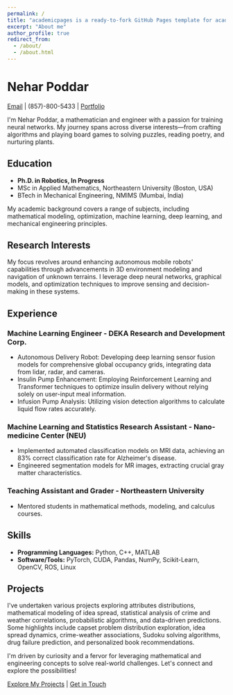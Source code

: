 ```yaml
---
permalink: /
title: "academicpages is a ready-to-fork GitHub Pages template for academic personal websites"
excerpt: "About me"
author_profile: true
redirect_from: 
  - /about/
  - /about.html
---
```

# Nehar Poddar
[Email](mailto:poddar.nehar@gmail.com) | (857)-800-5433 | [Portfolio](https://neharpoddar.github.io/)

I'm Nehar Poddar, a mathematician and engineer with a passion for training neural networks. My journey spans across diverse interests—from crafting algorithms and playing board games to solving puzzles, reading poetry, and nurturing plants.

## Education
- **Ph.D. in Robotics, In Progress**
- MSc in Applied Mathematics, Northeastern University (Boston, USA)
- BTech in Mechanical Engineering, NMIMS (Mumbai, India)

My academic background covers a range of subjects, including mathematical modeling, optimization, machine learning, deep learning, and mechanical engineering principles.

## Research Interests
My focus revolves around enhancing autonomous mobile robots' capabilities through advancements in 3D environment modeling and navigation of unknown terrains. I leverage deep neural networks, graphical models, and optimization techniques to improve sensing and decision-making in these systems.

## Experience
### Machine Learning Engineer - DEKA Research and Development Corp.
- Autonomous Delivery Robot: Developing deep learning sensor fusion models for comprehensive global occupancy grids, integrating data from lidar, radar, and cameras.
- Insulin Pump Enhancement: Employing Reinforcement Learning and Transformer techniques to optimize insulin delivery without relying solely on user-input meal information.
- Infusion Pump Analysis: Utilizing vision detection algorithms to calculate liquid flow rates accurately.

### Machine Learning and Statistics Research Assistant - Nano-medicine Center (NEU)
- Implemented automated classification models on MRI data, achieving an 83% correct classification rate for Alzheimer's disease.
- Engineered segmentation models for MR images, extracting crucial gray matter characteristics.

### Teaching Assistant and Grader - Northeastern University
- Mentored students in mathematical methods, modeling, and calculus courses.

## Skills
- **Programming Languages:** Python, C++, MATLAB
- **Software/Tools:** PyTorch, CUDA, Pandas, NumPy, Scikit-Learn, OpenCV, ROS, Linux

## Projects
I've undertaken various projects exploring attributes distributions, mathematical modeling of idea spread, statistical analysis of crime and weather correlations, probabilistic algorithms, and data-driven predictions. Some highlights include capset problem distribution exploration, idea spread dynamics, crime-weather associations, Sudoku solving algorithms, drug failure prediction, and personalized book recommendations.

I'm driven by curiosity and a fervor for leveraging mathematical and engineering concepts to solve real-world challenges. Let's connect and explore the possibilities!

[Explore My Projects](#projects) | [Get in Touch](mailto:poddar.nehar@gmail.com)

